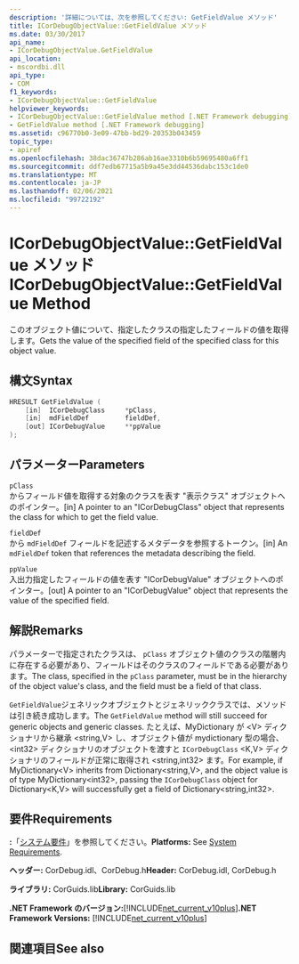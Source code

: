 ```yaml
---
description: '詳細については、次を参照してください: GetFieldValue メソッド'
title: ICorDebugObjectValue::GetFieldValue メソッド
ms.date: 03/30/2017
api_name:
- ICorDebugObjectValue.GetFieldValue
api_location:
- mscordbi.dll
api_type:
- COM
f1_keywords:
- ICorDebugObjectValue::GetFieldValue
helpviewer_keywords:
- ICorDebugObjectValue::GetFieldValue method [.NET Framework debugging]
- GetFieldValue method [.NET Framework debugging]
ms.assetid: c96770b0-3e09-47bb-bd29-20353b043459
topic_type:
- apiref
ms.openlocfilehash: 38dac36747b286ab16ae3310b6b59695480a6ff1
ms.sourcegitcommit: ddf7edb67715a5b9a45e3dd44536dabc153c1de0
ms.translationtype: MT
ms.contentlocale: ja-JP
ms.lasthandoff: 02/06/2021
ms.locfileid: "99722192"
---
```

# <a name="icordebugobjectvaluegetfieldvalue-method"></a><span data-ttu-id="45bdf-103">ICorDebugObjectValue::GetFieldValue メソッド</span><span class="sxs-lookup"><span data-stu-id="45bdf-103">ICorDebugObjectValue::GetFieldValue Method</span></span>

<span data-ttu-id="45bdf-104">このオブジェクト値について、指定したクラスの指定したフィールドの値を取得します。</span><span class="sxs-lookup"><span data-stu-id="45bdf-104">Gets the value of the specified field of the specified class for this object value.</span></span>  
  
## <a name="syntax"></a><span data-ttu-id="45bdf-105">構文</span><span class="sxs-lookup"><span data-stu-id="45bdf-105">Syntax</span></span>  
  
```cpp  
HRESULT GetFieldValue (  
    [in]  ICorDebugClass     *pClass,  
    [in]  mdFieldDef         fieldDef,  
    [out] ICorDebugValue     **ppValue  
);  
```  
  
## <a name="parameters"></a><span data-ttu-id="45bdf-106">パラメーター</span><span class="sxs-lookup"><span data-stu-id="45bdf-106">Parameters</span></span>  

 `pClass`  
 <span data-ttu-id="45bdf-107">からフィールド値を取得する対象のクラスを表す "表示クラス" オブジェクトへのポインター。</span><span class="sxs-lookup"><span data-stu-id="45bdf-107">[in] A pointer to an "ICorDebugClass" object that represents the class for which to get the field value.</span></span>  
  
 `fieldDef`  
 <span data-ttu-id="45bdf-108">から `mdFieldDef` フィールドを記述するメタデータを参照するトークン。</span><span class="sxs-lookup"><span data-stu-id="45bdf-108">[in] An `mdFieldDef` token that references the metadata describing the field.</span></span>  
  
 `ppValue`  
 <span data-ttu-id="45bdf-109">入出力指定したフィールドの値を表す "ICorDebugValue" オブジェクトへのポインター。</span><span class="sxs-lookup"><span data-stu-id="45bdf-109">[out] A pointer to an "ICorDebugValue" object that represents the value of the specified field.</span></span>  
  
## <a name="remarks"></a><span data-ttu-id="45bdf-110">解説</span><span class="sxs-lookup"><span data-stu-id="45bdf-110">Remarks</span></span>  

 <span data-ttu-id="45bdf-111">パラメーターで指定されたクラスは、 `pClass` オブジェクト値のクラスの階層内に存在する必要があり、フィールドはそのクラスのフィールドである必要があります。</span><span class="sxs-lookup"><span data-stu-id="45bdf-111">The class, specified in the `pClass` parameter, must be in the hierarchy of the object value's class, and the field must be a field of that class.</span></span>  
  
 <span data-ttu-id="45bdf-112">`GetFieldValue`ジェネリックオブジェクトとジェネリッククラスでは、メソッドは引き続き成功します。</span><span class="sxs-lookup"><span data-stu-id="45bdf-112">The `GetFieldValue` method will still succeed for generic objects and generic classes.</span></span> <span data-ttu-id="45bdf-113">たとえば、MyDictionary が \<V> ディクショナリから継承 \<string,V> し、オブジェクト値が mydictionary 型の場合、 \<int32> ディクショナリのオブジェクトを渡すと `ICorDebugClass` \<K,V> ディクショナリのフィールドが正常に取得され \<string,int32> ます。</span><span class="sxs-lookup"><span data-stu-id="45bdf-113">For example, if MyDictionary\<V> inherits from Dictionary\<string,V>, and the object value is of type MyDictionary\<int32>, passing the `ICorDebugClass` object for Dictionary\<K,V> will successfully get a field of Dictionary\<string,int32>.</span></span>  
  
## <a name="requirements"></a><span data-ttu-id="45bdf-114">要件</span><span class="sxs-lookup"><span data-stu-id="45bdf-114">Requirements</span></span>  

 <span data-ttu-id="45bdf-115">**:**「[システム要件](../../get-started/system-requirements.md)」を参照してください。</span><span class="sxs-lookup"><span data-stu-id="45bdf-115">**Platforms:** See [System Requirements](../../get-started/system-requirements.md).</span></span>  
  
 <span data-ttu-id="45bdf-116">**ヘッダー:** CorDebug.idl、CorDebug.h</span><span class="sxs-lookup"><span data-stu-id="45bdf-116">**Header:** CorDebug.idl, CorDebug.h</span></span>  
  
 <span data-ttu-id="45bdf-117">**ライブラリ:** CorGuids.lib</span><span class="sxs-lookup"><span data-stu-id="45bdf-117">**Library:** CorGuids.lib</span></span>  
  
 <span data-ttu-id="45bdf-118">**.NET Framework のバージョン:**[!INCLUDE[net_current_v10plus](../../../../includes/net-current-v10plus-md.md)]</span><span class="sxs-lookup"><span data-stu-id="45bdf-118">**.NET Framework Versions:** [!INCLUDE[net_current_v10plus](../../../../includes/net-current-v10plus-md.md)]</span></span>  
  
## <a name="see-also"></a><span data-ttu-id="45bdf-119">関連項目</span><span class="sxs-lookup"><span data-stu-id="45bdf-119">See also</span></span>
